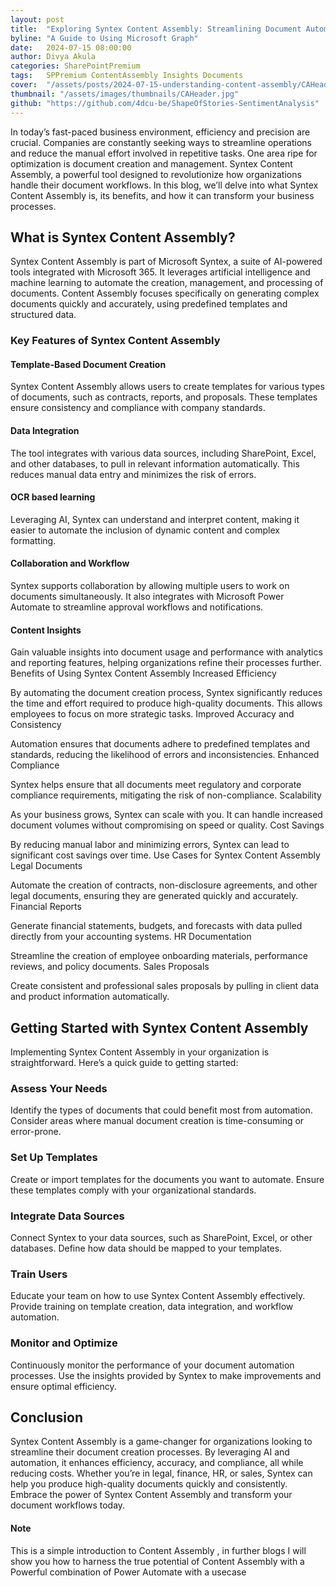 ```yaml
---
layout: post
title:  "Exploring Syntex Content Assembly: Streamlining Document Automation"
byline: "A Guide to Using Microsoft Graph"
date:   2024-07-15 08:00:00
author: Divya Akula
categories: SharePointPremium
tags:	SPPremium ContentAssembly Insights Documents 
cover:  "/assets/posts/2024-07-15-understanding-content-assembly/CAHeader.jpeg"
thumbnail: "/assets/images/thumbnails/CAHeader.jpg"
github: "https://github.com/4dcu-be/ShapeOfStories-SentimentAnalysis"
---
```



In today’s fast-paced business environment, efficiency and precision are crucial. Companies are constantly seeking ways to streamline operations and reduce the manual effort involved in repetitive tasks. One area ripe for optimization is document creation and management.  Syntex Content Assembly, a powerful tool designed to revolutionize how organizations handle their document workflows. In this blog, we’ll delve into what Syntex Content Assembly is, its benefits, and how it can transform your business processes.

## What is Syntex Content Assembly?

Syntex Content Assembly is part of Microsoft Syntex, a suite of AI-powered tools integrated with Microsoft 365. It leverages artificial intelligence and machine learning to automate the creation, management, and processing of documents. Content Assembly focuses specifically on generating complex documents quickly and accurately, using predefined templates and structured data.

### Key Features of Syntex Content Assembly

#### Template-Based Document Creation

Syntex Content Assembly allows users to create templates for various types of documents, such as contracts, reports, and proposals. These templates ensure consistency and compliance with company standards.

#### Data Integration

The tool integrates with various data sources, including SharePoint, Excel, and other databases, to pull in relevant information automatically. This reduces manual data entry and minimizes the risk of errors.

#### OCR based learning

Leveraging AI, Syntex can understand and interpret content, making it easier to automate the inclusion of dynamic content and complex formatting.

#### Collaboration and Workflow

Syntex supports collaboration by allowing multiple users to work on documents simultaneously. It also integrates with Microsoft Power Automate to streamline approval workflows and notifications.


#### Content Insights

Gain valuable insights into document usage and performance with analytics and reporting features, helping organizations refine their processes further.
Benefits of Using Syntex Content Assembly
Increased Efficiency

By automating the document creation process, Syntex significantly reduces the time and effort required to produce high-quality documents. This allows employees to focus on more strategic tasks.
Improved Accuracy and Consistency

Automation ensures that documents adhere to predefined templates and standards, reducing the likelihood of errors and inconsistencies.
Enhanced Compliance

Syntex helps ensure that all documents meet regulatory and corporate compliance requirements, mitigating the risk of non-compliance.
Scalability

As your business grows, Syntex can scale with you. It can handle increased document volumes without compromising on speed or quality.
Cost Savings

By reducing manual labor and minimizing errors, Syntex can lead to significant cost savings over time.
Use Cases for Syntex Content Assembly
Legal Documents

Automate the creation of contracts, non-disclosure agreements, and other legal documents, ensuring they are generated quickly and accurately.
Financial Reports

Generate financial statements, budgets, and forecasts with data pulled directly from your accounting systems.
HR Documentation

Streamline the creation of employee onboarding materials, performance reviews, and policy documents.
Sales Proposals

Create consistent and professional sales proposals by pulling in client data and product information automatically.

## Getting Started with Syntex Content Assembly
Implementing Syntex Content Assembly in your organization is straightforward. Here’s a quick guide to getting started:

### Assess Your Needs

Identify the types of documents that could benefit most from automation. Consider areas where manual document creation is time-consuming or error-prone.

### Set Up Templates

Create or import templates for the documents you want to automate. Ensure these templates comply with your organizational standards.

### Integrate Data Sources

Connect Syntex to your data sources, such as SharePoint, Excel, or other databases. Define how data should be mapped to your templates.

### Train Users

Educate your team on how to use Syntex Content Assembly effectively. Provide training on template creation, data integration, and workflow automation.

### Monitor and Optimize

Continuously monitor the performance of your document automation processes. Use the insights provided by Syntex to make improvements and ensure optimal efficiency.

## Conclusion

Syntex Content Assembly is a game-changer for organizations looking to streamline their document creation processes. By leveraging AI and automation, it enhances efficiency, accuracy, and compliance, all while reducing costs. Whether you’re in legal, finance, HR, or sales, Syntex can help you produce high-quality documents quickly and consistently. Embrace the power of Syntex Content Assembly and transform your document workflows today. 

#### Note

This is a simple introduction to Content Assembly , in further blogs I will show you how to harness the true potential of Content Assembly with a Powerful combination of Power Automate with a usecase
